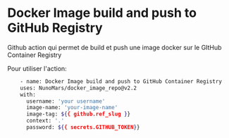 # Docker Image build and push to GitHub Registry

Github action qui permet de build et push une image docker sur le GItHub Container Registry

Pour utiliser l'action:

```bash
    - name: Docker Image build and push to GitHub Container Registry
    uses: NunoMars/docker_image_repo@v2.2
    with:
      username: 'your username'
      image-name: 'your-image-name'
      image-tag: ${{ github.ref_slug }}
      context: '.'
      password: ${{ secrets.GITHUB_TOKEN}}
```
